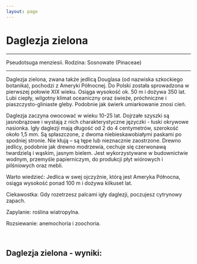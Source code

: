 ```yaml
---
layout: page
---
```


# Daglezja zielona

---
Pseudotsuga menziesii. Rodzina: Sosnowate (Pinaceae)

---
Daglezja zielona, zwana także jedlicą Douglasa (od nazwiska szkockiego botanika), pochodzi z Ameryki Północnej. Do Polski została sprowadzona w pierwszej połowie XIX wieku. Osiąga wysokość ok. 50 m i dożywa 350 lat. Lubi ciepły, wilgotny klimat oceaniczny oraz świeże, próchniczne i piaszczysto-gliniaste gleby. Podobnie jak świerk umiarkowanie znosi cień.

Daglezja zaczyna owocować w wieku 10-25 lat. Dojrzałe szyszki są jasnobrązowe i wystają z nich charakterystyczne języczki - łuski okrywowe nasionka. Igły daglezji mają długość od 2 do 4 centymetrów, szerokość około 1,5 mm. Są spłaszczone, z dwoma niebieskawobiałymi paskami po spodniej stronie. Nie kłują – są tępe lub nieznacznie zaostrzone. Drewno jedlicy, podobnie jak drewno modrzewia, cechuje się czerwonawą twardzielą i wąskim, jasnym bielem. Jest wykorzystywane w budownictwie wodnym, przemyśle papierniczym, do produkcji płyt wiórowych i pilśniowych oraz mebli.

Warto wiedzieć: Jedlica w swej ojczyźnie, którą jest Ameryka Północna, osiąga wysokość ponad 100 m i dożywa kilkuset lat.

Ciekawostka: Gdy rozetrzesz palcami igły daglezji, poczujesz cytrynowy zapach.

Zapylanie: roślina wiatropylna.

Rozsiewanie: anemochoria i zoochoria.

 

## Daglezja zielona - wyniki:
